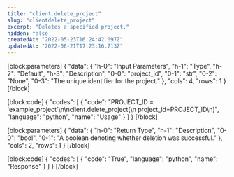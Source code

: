 ```yaml
---
title: "client.delete_project"
slug: "clientdelete_project"
excerpt: "Deletes a specified project."
hidden: false
createdAt: "2022-05-23T16:24:42.097Z"
updatedAt: "2022-06-21T17:23:16.713Z"
---
```

[block:parameters]
{
  "data": {
    "h-0": "Input Parameters",
    "h-1": "Type",
    "h-2": "Default",
    "h-3": "Description",
    "0-0": "project_id",
    "0-1": "str",
    "0-2": "None",
    "0-3": "The unique identifier for the project."
  },
  "cols": 4,
  "rows": 1
}
[/block]

[block:code]
{
  "codes": [
    {
      "code": "PROJECT_ID = 'example_project'\n\nclient.delete_project(\n    project_id=PROJECT_ID\n)",
      "language": "python",
      "name": "Usage"
    }
  ]
}
[/block]

[block:parameters]
{
  "data": {
    "h-0": "Return Type",
    "h-1": "Description",
    "0-0": "bool",
    "0-1": "A boolean denoting whether deletion was successful."
  },
  "cols": 2,
  "rows": 1
}
[/block]

[block:code]
{
  "codes": [
    {
      "code": "True",
      "language": "python",
      "name": "Response"
    }
  ]
}
[/block]